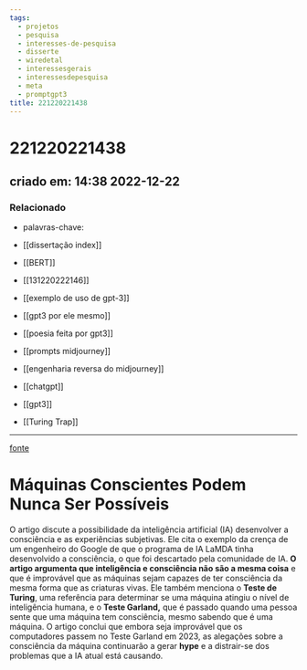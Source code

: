 ```yaml
---
tags:
  - projetos
  - pesquisa
  - interesses-de-pesquisa
  - disserte
  - wiredetal
  - interessesgerais
  - interessesdepesquisa
  - meta
  - promptgpt3
title: 221220221438
---
```


# 221220221438

## criado em: 14:38 2022-12-22

### Relacionado

- palavras-chave: 

- [[dissertação index]]
- [[BERT]]
- [[131220222146]]
- [[exemplo de uso de gpt-3]]
- [[gpt3 por ele mesmo]]
- [[poesia feita por gpt3]]
- [[prompts midjourney]]
- [[engenharia reversa do midjourney]]
- [[chatgpt]]
- [[gpt3]]
- [[Turing Trap]]
---

[fonte](https://www.wired.co.uk/article/intelligence-consciousness-science)

# Máquinas Conscientes Podem Nunca Ser Possíveis

O artigo discute a possibilidade da inteligência artificial (IA) desenvolver a consciência e as experiências subjetivas. Ele cita o exemplo da crença de um engenheiro do Google de que o programa de IA LaMDA tinha desenvolvido a consciência, o que foi descartado pela comunidade de IA. **O artigo argumenta que inteligência e consciência não são a mesma coisa** e que é improvável que as máquinas sejam capazes de ter consciência da mesma forma que as criaturas vivas. Ele também menciona o **Teste de Turing**, uma referência para determinar se uma máquina atingiu o nível de inteligência humana, e o **Teste Garland,** que é passado quando uma pessoa sente que uma máquina tem consciência, mesmo sabendo que é uma máquina. O artigo conclui que embora seja improvável que os computadores passem no Teste Garland em 2023, as alegações sobre a consciência da máquina continuarão a gerar **hype** e a distrair-se dos problemas que a IA atual está causando.
